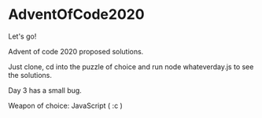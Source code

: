 # AdventOfCode2020
Let's go!

Advent of code 2020 proposed solutions.

Just clone, cd into the puzzle of choice and run node whateverday.js to see the solutions.

Day 3 has a small bug.

Weapon of choice: JavaScript ( :c )
